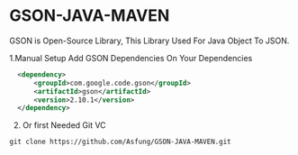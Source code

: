 # GSON-JAVA-MAVEN

GSON is Open-Source Library, This Library Used For Java Object To JSON.

1.Manual Setup
Add GSON Dependencies On Your Dependencies
```xml
  <dependency>
      <groupId>com.google.code.gson</groupId>
      <artifactId>gson</artifactId>
      <version>2.10.1</version>
  </dependency>
```

2. Or 
first Needed Git VC

```
git clone https://github.com/Asfung/GSON-JAVA-MAVEN.git
```
